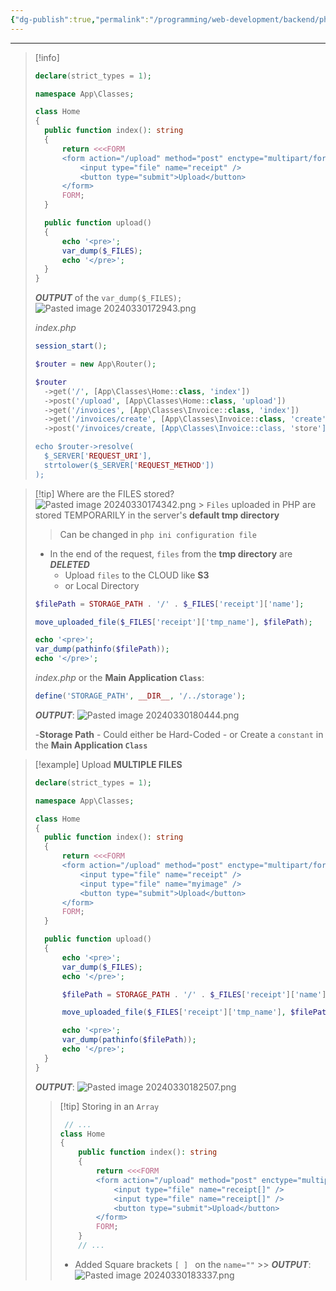 ```yaml
---
{"dg-publish":true,"permalink":"/programming/web-development/backend/php/03-superglobals/04-file/01-file/","tags":["programming","php","webdevelopment","backend","SUPERGLOBALS"],"created":"2024-11-09T11:30:31.131+08:00"}
---
```



---

> [!info]
>
> ```php
> declare(strict_types = 1);
>
> namespace App\Classes;
>
> class Home
> {
> 	public function index(): string
> 	{
> 		return <<<FORM
> 		<form action="/upload" method="post" enctype="multipart/form-data">
> 			<input type="file" name="receipt" />
> 			<button type="submit">Upload</button>
> 		</form>
> 		FORM;
> 	}
>
> 	public function upload()
> 	{
> 		echo '<pre>';
> 		var_dump($_FILES);
> 		echo '</pre>';
> 	}
> }
> ```
>
> **_OUTPUT_** of the `var_dump($_FILES);`
> ![Pasted image 20240330172943.png](/img/user/PROGRAMMING/Web%20Development/Backend/PHP/03%20Superglobals/04%20$_FILE/attachments/Pasted%20image%2020240330172943.png)
>
> _index.php_
>
> ```php
> session_start();
>
> $router = new App\Router();
>
> $router
> 	->get('/', [App\Classes\Home::class, 'index'])
> 	->post('/upload', [App\Classes\Home::class, 'upload'])
> 	->get('/invoices', [App\Classes\Invoice::class, 'index'])
> 	->get('/invoices/create', [App\Classes\Invoice::class, 'create'])
> 	->post('/invoices/create, [App\Classes\Invoice::class, 'store']);
>
> echo $router->resolve(
> 	$_SERVER['REQUEST_URI'],
> 	strtolower($_SERVER['REQUEST_METHOD'])
> );
> ```

> [!tip] Where are the FILES stored?
> ![Pasted image 20240330174342.png](/img/user/PROGRAMMING/Web%20Development/Backend/PHP/03%20Superglobals/04%20$_FILE/attachments/Pasted%20image%2020240330174342.png) > `Files` uploaded in PHP are stored TEMPORARILY in the server's **default tmp directory**
>
> > Can be changed in `php ini configuration file`
>
> - In the end of the request, `files` from the **tmp directory** are **_DELETED_**
>   - Upload `files` to the CLOUD like **S3**
>   - or Local Directory
>
> ```php
> $filePath = STORAGE_PATH . '/' . $_FILES['receipt']['name'];
>
> move_uploaded_file($_FILES['receipt']['tmp_name'], $filePath);
>
> echo '<pre>';
> var_dump(pathinfo($filePath));
> echo '</pre>';
> ```
>
> _index.php_ or the **Main Application `Class`**:
>
> ```php
> define('STORAGE_PATH', __DIR__, '/../storage');
> ```
>
> **_OUTPUT_**:
> ![Pasted image 20240330180444.png](/img/user/PROGRAMMING/Web%20Development/Backend/PHP/03%20Superglobals/04%20$_FILE/attachments/Pasted%20image%2020240330180444.png)
>
> -**Storage Path** - Could either be Hard-Coded - or Create a `constant` in the **Main Application `Class`**

> [!example] Upload **MULTIPLE FILES**
>
> ```php
> declare(strict_types = 1);
>
> namespace App\Classes;
>
> class Home
> {
> 	public function index(): string
> 	{
> 		return <<<FORM
> 		<form action="/upload" method="post" enctype="multipart/form-data">
> 			<input type="file" name="receipt" />
> 			<input type="file" name="myimage" />
> 			<button type="submit">Upload</button>
> 		</form>
> 		FORM;
> 	}
>
> 	public function upload()
> 	{
> 		echo '<pre>';
> 		var_dump($_FILES);
> 		echo '</pre>';
>
> 		$filePath = STORAGE_PATH . '/' . $_FILES['receipt']['name'];
>
> 		move_uploaded_file($_FILES['receipt']['tmp_name'], $filePath);
>
> 		echo '<pre>';
> 		var_dump(pathinfo($filePath));
> 		echo '</pre>';
> 	}
> }
> ```
>
> **_OUTPUT_**:
> ![Pasted image 20240330182507.png](/img/user/PROGRAMMING/Web%20Development/Backend/PHP/03%20Superglobals/04%20$_FILE/attachments/Pasted%20image%2020240330182507.png)
>
> > [!tip] Storing in an `Array`
> >
> > ```php
> >  // ...
> > class Home
> > {
> > 	public function index(): string
> > 	{
> > 		return <<<FORM
> > 		<form action="/upload" method="post" enctype="multipart/form-data">
> > 			<input type="file" name="receipt[]" />
> > 			<input type="file" name="receipt[]" />
> > 			<button type="submit">Upload</button>
> > 		</form>
> > 		FORM;
> > 	}
> > 	// ...
> > ```
> >
> > - Added Square brackets `[ ] ` on the `name=""` >> **_OUTPUT_**:
> >   ![Pasted image 20240330183337.png](/img/user/PROGRAMMING/Web%20Development/Backend/PHP/03%20Superglobals/04%20$_FILE/attachments/Pasted%20image%2020240330183337.png)
